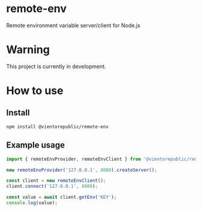 # remote-env

Remote environment variable server/client for Node.js

# Warning

This project is currently in development.

# How to use

## Install

```
npm install @vientorepublic/remote-env
```

## Example usage

```typescript
import { remoteEnvProvider, remoteEnvClient } from '@vientorepublic/remote-env';

new remoteEnvProvider('127.0.0.1', 8080).createServer();

const client = new remoteEnvClient();
client.connect('127.0.0.1', 8080);

const value = await client.getEnv('KEY');
console.log(value);
```
